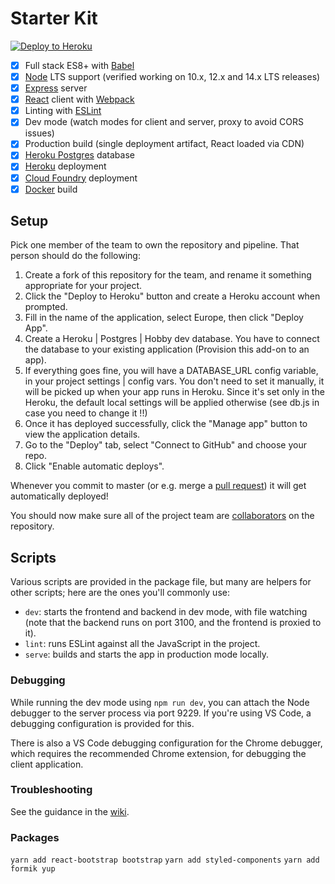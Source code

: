 # Starter Kit

[![Deploy to Heroku](https://www.herokucdn.com/deploy/button.svg)](https://heroku.com/deploy)

 - [x] Full stack ES8+ with [Babel]
 - [x] [Node] LTS support (verified working on 10.x, 12.x and 14.x LTS releases)
 - [x] [Express] server
 - [x] [React] client with [Webpack]
 - [x] Linting with [ESLint]
 - [x] Dev mode (watch modes for client and server, proxy to avoid CORS issues)
 - [x] Production build (single deployment artifact, React loaded via CDN)
 - [x] [Heroku Postgres] database
 - [x] [Heroku] deployment
 - [x] [Cloud Foundry] deployment
 - [x] [Docker] build

## Setup

Pick one member of the team to own the repository and pipeline. That person should do the following:

 1. Create a fork of this repository for the team, and rename it something appropriate for your project.
 2. Click the "Deploy to Heroku" button and create a Heroku account when prompted.
 3. Fill in the name of the application, select Europe, then click "Deploy App".
 4. Create a Heroku | Postgres | Hobby dev database. You have to connect the database to your existing application (Provision this add-on to an app).
 5. If everything goes fine, you will have a DATABASE_URL config variable, in your project settings | config vars. You don't need to set it manually, it will be picked up when your app runs in Heroku. Since it's set only in the Heroku, the default local settings will be applied otherwise (see db.js in case you need to change it !!)  
 6. Once it has deployed successfully, click the "Manage app" button to view the application details.
 7. Go to the "Deploy" tab, select "Connect to GitHub" and choose your repo.
 8. Click "Enable automatic deploys".

Whenever you commit to master (or e.g. merge a [pull request]) it will get automatically deployed!

You should now make sure all of the project team are [collaborators] on the repository.

## Scripts

Various scripts are provided in the package file, but many are helpers for other scripts; here are the ones you'll
commonly use:

 - `dev`: starts the frontend and backend in dev mode, with file watching (note that the backend runs on port 3100, and
    the frontend is proxied to it).
 - `lint`: runs ESLint against all the JavaScript in the project.
 - `serve`: builds and starts the app in production mode locally.

### Debugging

While running the dev mode using `npm run dev`, you can attach the Node debugger to the server process via port 9229.
If you're using VS Code, a debugging configuration is provided for this.

There is also a VS Code debugging configuration for the Chrome debugger, which requires the recommended Chrome
extension, for debugging the client application.

### Troubleshooting

See the guidance in the [wiki].

  [Babel]: https://babeljs.io/
  [Cloud Foundry]: https://www.cloudfoundry.org/
  [collaborators]: https://help.github.com/en/articles/inviting-collaborators-to-a-personal-repository
  [Docker]: https://www.docker.com
  [ESLint]: https://eslint.org/
  [Express]: https://expressjs.com/
  [Express router]: https://expressjs.com/en/guide/routing.html#express-router
  [Heroku]: https://www.heroku.com/
  [Heroku Postgres]: https://www.heroku.com/postgres
  [Node]: https://nodejs.org/en/
  [pull request]: https://help.github.com/en/articles/about-pull-requests
  [React]: https://reactjs.org/
  [Webpack]: https://webpack.js.org/
  [wiki]: https://github.com/textbook/starter-kit/wiki

### Packages
`yarn add react-bootstrap bootstrap`
`yarn add styled-components`
`yarn add formik yup`